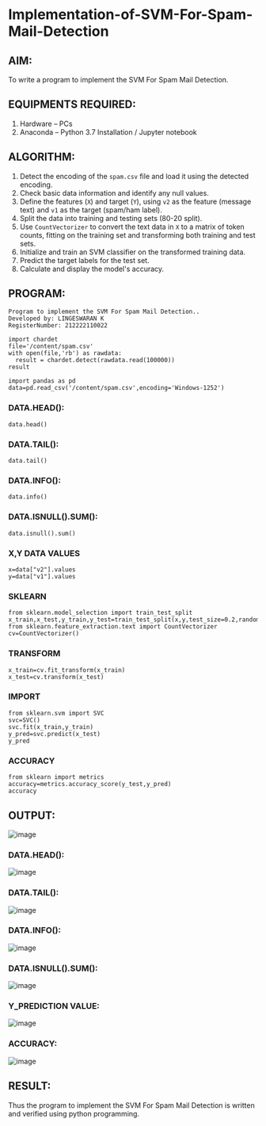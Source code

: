 # Implementation-of-SVM-For-Spam-Mail-Detection

## AIM:
To write a program to implement the SVM For Spam Mail Detection.

## EQUIPMENTS REQUIRED:
1. Hardware – PCs
2. Anaconda – Python 3.7 Installation / Jupyter notebook

## ALGORITHM:
1. Detect the encoding of the `spam.csv` file and load it using the detected encoding.
2. Check basic data information and identify any null values.
3. Define the features (`X`) and target (`Y`), using `v2` as the feature (message text) and `v1` as the target (spam/ham label).
4. Split the data into training and testing sets (80-20 split).
5. Use `CountVectorizer` to convert the text data in `X` to a matrix of token counts, fitting on the training set and transforming both training and test sets.
6. Initialize and train an SVM classifier on the transformed training data.
7. Predict the target labels for the test set.
8. Calculate and display the model's accuracy.
## PROGRAM:
```
Program to implement the SVM For Spam Mail Detection..
Developed by: LINGESWARAN K
RegisterNumber: 212222110022

import chardet
file='/content/spam.csv'
with open(file,'rb') as rawdata:
  result = chardet.detect(rawdata.read(100000))
result
```
```
import pandas as pd
data=pd.read_csv('/content/spam.csv',encoding='Windows-1252')
```
### DATA.HEAD():

```
data.head()
```
### DATA.TAIL():
```
data.tail()
```
### DATA.INFO():
```
data.info()
```
### DATA.ISNULL().SUM():
```
data.isnull().sum()
```
### X,Y DATA VALUES

```
x=data["v2"].values
y=data["v1"].values
```
### SKLEARN
```
from sklearn.model_selection import train_test_split
x_train,x_test,y_train,y_test=train_test_split(x,y,test_size=0.2,random_state=0)
from sklearn.feature_extraction.text import CountVectorizer
cv=CountVectorizer()
```
### TRANSFORM 
```
x_train=cv.fit_transform(x_train)
x_test=cv.transform(x_test)
```
### IMPORT 
```
from sklearn.svm import SVC
svc=SVC()
svc.fit(x_train,y_train)
y_pred=svc.predict(x_test)
y_pred
```
### ACCURACY 
```
from sklearn import metrics
accuracy=metrics.accuracy_score(y_test,y_pred)
accuracy
```

## OUTPUT:
![image](https://github.com/user-attachments/assets/87d05b26-9111-4544-a830-b700bd9a5e3e)

### DATA.HEAD():

![image](https://github.com/user-attachments/assets/e2ba6705-663f-4947-8ff4-487543c5a8ff)

### DATA.TAIL():

![image](https://github.com/user-attachments/assets/010716b4-5d15-48cb-8a6c-b35b241dd530)


### DATA.INFO():

![image](https://github.com/user-attachments/assets/e54f0bc0-47f2-4b22-9deb-32098d8a93ad)

### DATA.ISNULL().SUM():
![image](https://github.com/user-attachments/assets/f35333ed-d112-472d-88bc-93145233f97b)

### Y_PREDICTION VALUE:
![image](https://github.com/user-attachments/assets/0eb284b3-06a6-4db3-b2f2-36d4b327955d)

### ACCURACY: 
![image](https://github.com/user-attachments/assets/b2afb625-ee80-48c4-b672-a4c31d1bfbf4)



## RESULT:
Thus the program to implement the SVM For Spam Mail Detection is written and verified using python programming.
